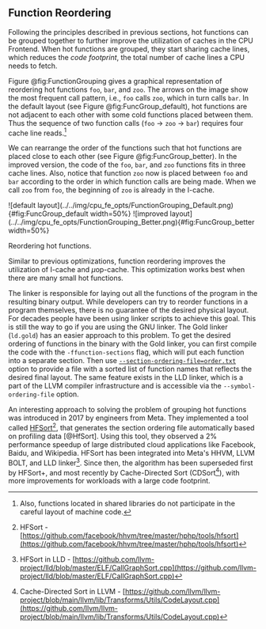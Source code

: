 ## Function Reordering

Following the principles described in previous sections, hot functions can be grouped together to further improve the utilization of caches in the CPU Frontend. When hot functions are grouped, they start sharing cache lines, which reduces the *code footprint*, the total number of cache lines a CPU needs to fetch.

Figure @fig:FunctionGrouping gives a graphical representation of reordering hot functions `foo`, `bar`, and `zoo`. The arrows on the image show the most frequent call pattern, i.e., `foo` calls `zoo`, which in turn calls `bar`. In the default layout (see Figure @fig:FuncGroup_default), hot functions are not adjacent to each other with some cold functions placed between them. Thus the sequence of two function calls (`foo` &rarr; `zoo` &rarr; `bar`) requires four cache line reads.[^4]

We can rearrange the order of the functions such that hot functions are placed close to each other (see Figure @fig:FuncGroup_better). In the improved version, the code of the `foo`, `bar`, and `zoo` functions fits in three cache lines. Also, notice that function `zoo` now is placed between `foo` and `bar` according to the order in which function calls are being made. When we call `zoo` from `foo`, the beginning of `zoo` is already in the I-cache.

<div id="fig:FunctionGrouping">
![default layout](../../img/cpu_fe_opts/FunctionGrouping_Default.png){#fig:FuncGroup_default width=50%}
![improved layout](../../img/cpu_fe_opts/FunctionGrouping_Better.png){#fig:FuncGroup_better width=50%}

Reordering hot functions.
</div>

Similar to previous optimizations, function reordering improves the utilization of I-cache and $\mu$op-cache. This optimization works best when there are many small hot functions. 

The linker is responsible for laying out all the functions of the program in the resulting binary output. While developers can try to reorder functions in a program themselves, there is no guarantee of the desired physical layout. For decades people have been using linker scripts to achieve this goal. This is still the way to go if you are using the GNU linker. The Gold linker (`ld.gold`) has an easier approach to this problem. To get the desired ordering of functions in the binary with the Gold linker, you can first compile the code with the `-ffunction-sections` flag, which will put each function into a separate section. Then use [`--section-ordering-file=order.txt`](https://manpages.debian.org/unstable/binutils/x86_64-linux-gnu-ld.gold.1.en.html) option to provide a file with a sorted list of function names that reflects the desired final layout. The same feature exists in the LLD linker, which is a part of the LLVM compiler infrastructure and is accessible via the `--symbol-ordering-file` option.

An interesting approach to solving the problem of grouping hot functions was introduced in 2017 by engineers from Meta. They implemented a tool called [HFSort](https://github.com/facebook/hhvm/tree/master/hphp/tools/hfsort)[^1], that generates the section ordering file automatically based on profiling data [@HfSort]. Using this tool, they observed a 2\% performance speedup of large distributed cloud applications like Facebook, Baidu, and Wikipedia. HFSort has been integrated into Meta's HHVM, LLVM BOLT, and LLD linker[^2]. Since then, the algorithm has been superseded first by HFSort+, and most recently by Cache-Directed Sort (CDSort[^3]), with more improvements for workloads with a large code footprint.

[^1]: HFSort - [https://github.com/facebook/hhvm/tree/master/hphp/tools/hfsort](https://github.com/facebook/hhvm/tree/master/hphp/tools/hfsort)
[^2]: HFSort in LLD - [https://github.com/llvm-project/lld/blob/master/ELF/CallGraphSort.cpp](https://github.com/llvm-project/lld/blob/master/ELF/CallGraphSort.cpp)
[^3]: Cache-Directed Sort in LLVM - [https://github.com/llvm/llvm-project/blob/main/llvm/lib/Transforms/Utils/CodeLayout.cpp](https://github.com/llvm/llvm-project/blob/main/llvm/lib/Transforms/Utils/CodeLayout.cpp)
[^4]: Also, functions located in shared libraries do not participate in the careful layout of machine code.
